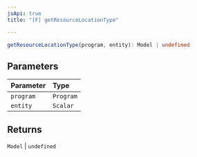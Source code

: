 ```yaml
---
jsApi: true
title: "[F] getResourceLocationType"

---
```

```ts
getResourceLocationType(program, entity): Model | undefined
```

## Parameters

| Parameter | Type |
| :------ | :------ |
| `program` | `Program` |
| `entity` | `Scalar` |

## Returns

`Model` \| `undefined`
